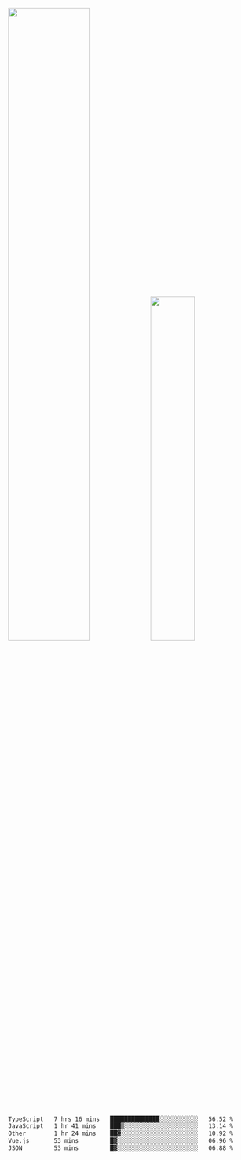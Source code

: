 <img align="" width="57.5%" src="https://github-readme-stats.vercel.app/api?username=Dream4ever&hide_title=true&hide_border=true&count_private=true&show_icons=true&include_all_commits=true&line_height=21" /><img align="" width="42.4%" src="https://github-readme-stats.vercel.app/api/top-langs/?username=Dream4ever&hide_title=true&count_private=true&show_icons=true&langs_count=6&hide_border=true&layout=compact" />

<!--START_SECTION:waka-->

```txt
TypeScript   7 hrs 16 mins   ██████████████░░░░░░░░░░░   56.52 %
JavaScript   1 hr 41 mins    ███▒░░░░░░░░░░░░░░░░░░░░░   13.14 %
Other        1 hr 24 mins    ██▓░░░░░░░░░░░░░░░░░░░░░░   10.92 %
Vue.js       53 mins         █▓░░░░░░░░░░░░░░░░░░░░░░░   06.96 %
JSON         53 mins         █▓░░░░░░░░░░░░░░░░░░░░░░░   06.88 %
```

<!--END_SECTION:waka-->

